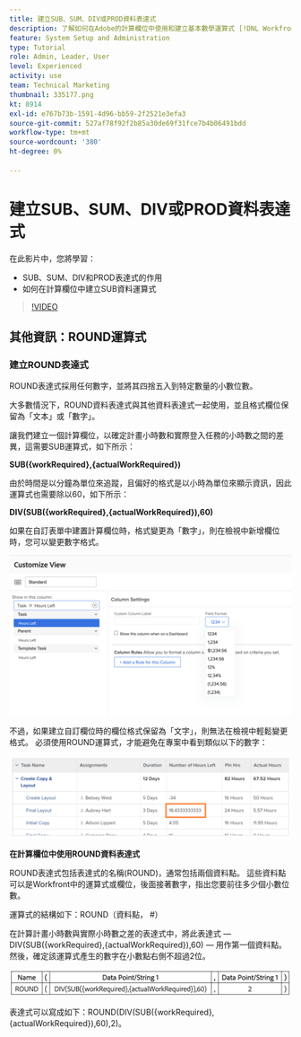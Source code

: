 ```yaml
---
title: 建立SUB、SUM、DIV或PROD資料表達式
description: 了解如何在Adobe的計算欄位中使用和建立基本數學運算式 [!DNL Workfront].
feature: System Setup and Administration
type: Tutorial
role: Admin, Leader, User
level: Experienced
activity: use
team: Technical Marketing
thumbnail: 335177.png
kt: 8914
exl-id: e767b73b-1591-4d96-bb59-2f2521e3efa3
source-git-commit: 527af78f92f2b85a30de69f31fce7b4b06491bdd
workflow-type: tm+mt
source-wordcount: '380'
ht-degree: 0%

---
```


# 建立SUB、SUM、DIV或PROD資料表達式

在此影片中，您將學習：

* SUB、SUM、DIV和PROD表達式的作用
* 如何在計算欄位中建立SUB資料運算式

>[!VIDEO](https://video.tv.adobe.com/v/335177/?quality=12)

## 其他資訊：ROUND運算式

### 建立ROUND表達式

ROUND表達式採用任何數字，並將其四捨五入到特定數量的小數位數。

大多數情況下，ROUND資料表達式與其他資料表達式一起使用，並且格式欄位保留為「文本」或「數字」。

讓我們建立一個計算欄位，以確定計畫小時數和實際登入任務的小時數之間的差異，這需要SUB運算式，如下所示：

**SUB({workRequired},{actualWorkRequired})**

由於時間是以分鐘為單位來追蹤，且偏好的格式是以小時為單位來顯示資訊，因此運算式也需要除以60，如下所示：

**DIV(SUB({workRequired},{actualWorkRequired}),60)**

如果在自訂表單中建置計算欄位時，格式變更為「數字」，則在檢視中新增欄位時，您可以變更數字格式。

![具有利用率報告的工作負載平衡器](assets/round01.png)

不過，如果建立自訂欄位時的欄位格式保留為「文字」，則無法在檢視中輕鬆變更格式。 必須使用ROUND運算式，才能避免在專案中看到類似以下的數字：

![具有利用率報告的工作負載平衡器](assets/round02.png)

<b>在計算欄位中使用ROUND資料表達式</b>

ROUND表達式包括表達式的名稱(ROUND)，通常包括兩個資料點。 這些資料點可以是Workfront中的運算式或欄位，後面接著數字，指出您要前往多少個小數位數。

運算式的結構如下：ROUND（資料點， #）

在計算計畫小時數與實際小時數之差的表達式中，將此表達式 — DIV(SUB({workRequired},{actualWorkRequired}),60) — 用作第一個資料點。 然後，確定該運算式產生的數字在小數點右側不超過2位。

![具有利用率報告的工作負載平衡器](assets/round03.png)

表達式可以寫成如下：ROUND(DIV(SUB({workRequired},{actualWorkRequired}),60),2)。
